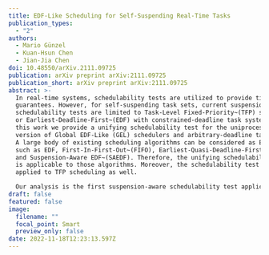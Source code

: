 ```yaml
---
title: EDF-Like Scheduling for Self-Suspending Real-Time Tasks
publication_types:
  - "2"
authors:
  - Mario Günzel
  - Kuan-Hsun Chen
  - Jian-Jia Chen
doi: 10.48550/arXiv.2111.09725
publication: arXiv preprint arXiv:2111.09725
publication_short: arXiv preprint arXiv:2111.09725
abstract: >-
  In real-time systems, schedulability tests are utilized to provide timing
  guarantees. However, for self-suspending task sets, current suspension-aware
  schedulability tests are limited to Task-Level Fixed-Priority~(TFP) scheduling
  or Earliest-Deadline-First~(EDF) with constrained-deadline task systems. In
  this work we provide a unifying schedulability test for the uniprocessor
  version of Global EDF-Like (GEL) schedulers and arbitrary-deadline task sets.
  A large body of existing scheduling algorithms can be considered as EDF-Like,
  such as EDF, First-In-First-Out~(FIFO), Earliest-Quasi-Deadline-First~(EQDF)
  and Suspension-Aware EDF~(SAEDF). Therefore, the unifying schedulability test
  is applicable to those algorithms. Moreover, the schedulability test can be
  applied to TFP scheduling as well.

  Our analysis is the first suspension-aware schedulability test applicable to arbitrary-deadline sporadic real-time task systems under Job-Level Fixed-Priority (JFP) scheduling, such as EDF. Moreover, it is the first unifying suspension-aware schedulability test framework that covers a wide range of scheduling algorithms. Through numerical simulations, we show that the schedulability test outperforms the state of the art for EDF under constrained-deadline scenarios. Moreover, we demonstrate the performance of different configurations under EQDF and SAEDF.
draft: false
featured: false
image:
  filename: ""
  focal_point: Smart
  preview_only: false
date: 2022-11-18T12:23:13.597Z
---
```

